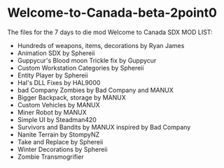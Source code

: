 # Welcome-to-Canada-beta-2point0
The files for the 7 days to die mod Welcome to Canada
SDX MOD LIST:
- Hundreds of weapons, items, decorations by Ryan James
- Animation SDX by Sphereii
- Guppycur's Blood moon Trickle fix by Guppycur
- Custom Workstation Categories by Sphereii
- Entity Player by Sphereii
- Hal's DLL Fixes by HAL9000
- bad Company Zombies by Bad Company and MANUX
- Bigger Backpack, storage by MANUX
- Custom Vehicles by MANUX
- Miner Robot by MANUX
- Simple UI by Steadman420
- Survivors and Bandits by MANUX inspired by Bad Company
- Nanite Terrain by StompyNZ
- Take and Replace by Sphereii
- Winter Decorations by Sphereii
- Zombie Transmogrifier